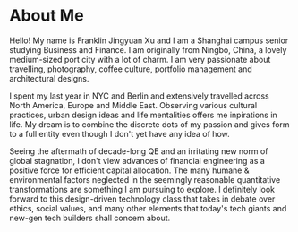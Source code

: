 # About Me
Hello! My name is Franklin Jingyuan Xu and I am a Shanghai campus senior studying Business and Finance. I am originally from Ningbo, China, a lovely medium-sized port city with a lot of charm. I am very passionate about travelling, photography, coffee culture, portfolio management and architectural designs. 

I spent my last year in NYC and Berlin and extensively travelled across North America, Europe and Middle East. Observing various cultural practices, urban design ideas and life mentalities offers me inpirations in life. My dream is to combine the discrete dots of my passion and gives form to a full entity even though I don't yet have any idea of how. 

Seeing the aftermath of decade-long QE and an irritating new norm of global stagnation, I don't view advances of financial engineering as a positive force for efficient capital allocation. The many humane & environmental factors neglected in the seemingly reasonable quantitative transformations are something I am pursuing to explore. I definitely look forward to this design-driven technology class that takes in debate over ethics, social values, and many other elements that today's tech giants and new-gen tech builders shall concern about.







